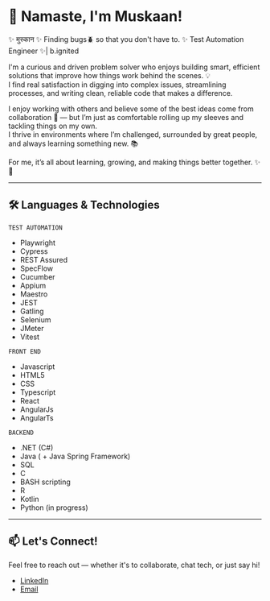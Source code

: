 # 👋 Namaste, I'm Muskaan!

✨ मुस्कान ✨
Finding bugs🪲 so that you don't have to.
✨️ Test Automation Engineer ✨️| b.ignited

I'm a curious and driven problem solver who enjoys building smart, efficient solutions that improve how things work behind the scenes. 💡  
I find real satisfaction in digging into complex issues, streamlining processes, and writing clean, reliable code that makes a difference.

I enjoy working with others and believe some of the best ideas come from collaboration 💙 — but I’m just as comfortable rolling up my sleeves and tackling things on my own.  
I thrive in environments where I’m challenged, surrounded by great people, and always learning something new. 📚

For me, it’s all about learning, growing, and making things better together. ✨🚀

---

## 🛠️ Languages & Technologies

`TEST AUTOMATION`
  - Playwright
  -	Cypress
  -	REST Assured
  -	SpecFlow
  -	Cucumber
  -	Appium
  -	Maestro
  -	JEST
  -	Gatling
  -	Selenium
  -	JMeter
  -	Vitest

`FRONT END`
  -	Javascript
  -	HTML5
  -	CSS
  -	Typescript
  -	React
  -	AngularJs
  -	AngularTs

`BACKEND`
  -	.NET (C#)
  -	Java ( + Java Spring Framework)
  -	SQL
  -	C
  -	BASH scripting
  -	R
  -	Kotlin
  - Python (in progress) 
  
---

## 📫 Let's Connect!

Feel free to reach out — whether it's to collaborate, chat tech, or just say hi!

- [LinkedIn](https://www.linkedin.com/in/muskaanparikh/)
- [Email](mailto:muskaan.parikh@bignited.be)
